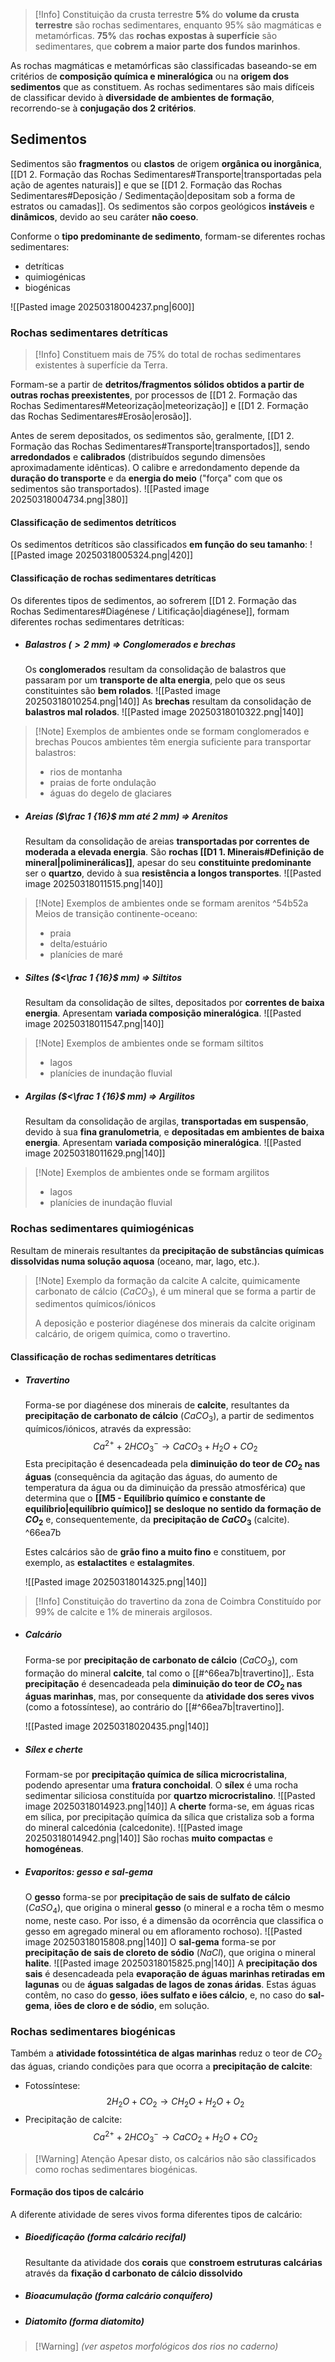 >[!Info] Constituição da crusta terrestre
>**5%** do **volume da crusta terrestre** são rochas sedimentares, enquanto 95% são magmáticas e metamórficas.
>**75%** das **rochas expostas à superfície** são sedimentares, que **cobrem a maior parte dos fundos marinhos**.

As rochas magmáticas e metamórficas são classificadas baseando-se em critérios de **composição química e mineralógica** ou na **origem dos sedimentos** que as constituem.
As rochas sedimentares são mais difíceis de classificar devido à **diversidade de ambientes de formação**, recorrendo-se à **conjugação dos 2 critérios**.
## Sedimentos
Sedimentos são **fragmentos** ou **clastos** de origem **orgânica ou inorgânica**, [[D1 2. Formação das Rochas Sedimentares#Transporte|transportadas pela ação de agentes naturais]] e que se [[D1 2. Formação das Rochas Sedimentares#Deposição / Sedimentação|depositam sob a forma de estratos ou camadas]].
Os sedimentos são corpos geológicos **instáveis** e **dinâmicos**, devido ao seu caráter **não coeso**.

Conforme o **tipo predominante de sedimento**, formam-se diferentes rochas sedimentares:
- detríticas
- quimiogénicas
- biogénicas

![[Pasted image 20250318004237.png|600]]
### Rochas sedimentares detríticas
>[!Info]
>Constituem mais de 75% do total de rochas sedimentares existentes à superfície da Terra.

Formam-se a partir de **detritos/fragmentos sólidos obtidos a partir de outras rochas preexistentes**, por processos de [[D1 2. Formação das Rochas Sedimentares#Meteorização|meteorização]] e [[D1 2. Formação das Rochas Sedimentares#Erosão|erosão]].

Antes de serem depositados, os sedimentos são, geralmente, [[D1 2. Formação das Rochas Sedimentares#Transporte|transportados]], sendo **arredondados** e **calibrados** (distribuídos segundo dimensões aproximadamente idênticas).
O calibre e arredondamento depende da **duração do transporte** e da **energia do meio** ("força" com que os sedimentos são transportados).
![[Pasted image 20250318004734.png|380]]

#### Classificação de sedimentos detríticos
Os sedimentos detríticos são classificados **em função do seu tamanho**:
![[Pasted image 20250318005324.png|420]]
#### Classificação de rochas sedimentares detríticas
Os diferentes tipos de sedimentos, ao sofrerem [[D1 2. Formação das Rochas Sedimentares#Diagénese / Litificação|diagénese]], formam diferentes rochas sedimentares detríticas:
- ##### Balastros ($>2$ mm) $\Longrightarrow$ Conglomerados e brechas
	Os **conglomerados** resultam da consolidação de balastros que passaram por um **transporte de alta energia**, pelo que os seus constituintes são **bem rolados**.
	  ![[Pasted image 20250318010254.png|140]]
	As **brechas** resultam da consolidação de **balastros mal rolados**.
	  ![[Pasted image 20250318010322.png|140]]

> [!Note] Exemplos de ambientes onde se formam conglomerados e brechas
> Poucos ambientes têm energia suficiente para transportar balastros:
> - rios de montanha
> - praias de forte ondulação
> - águas do degelo de glaciares

- ##### Areias ($\frac 1 {16}$ mm até $2$ mm) $\Longrightarrow$ Arenitos
	Resultam da consolidação de areias **transportadas por correntes de moderada a elevada energia**.
	São **rochas [[D1 1. Minerais#Definição de mineral|poliminerálicas]]**, apesar do seu **constituinte predominante** ser o **quartzo**, devido à sua **resistência a longos transportes**.
	![[Pasted image 20250318011515.png|140]]

> [!Note] Exemplos de ambientes onde se formam arenitos ^54b52a
> Meios de transição continente-oceano:
> - praia
> - delta/estuário
> - planícies de maré

- ##### Siltes ($<\frac 1 {16}$ mm) $\Longrightarrow$ Siltitos
	Resultam da consolidação de siltes, depositados por **correntes de baixa energia**.
	Apresentam **variada composição mineralógica**.
	![[Pasted image 20250318011547.png|140]]

> [!Note] Exemplos de ambientes onde se formam siltitos
> - lagos
> - planícies de inundação fluvial
- ##### Argilas ($<\frac 1 {16}$ mm) $\Longrightarrow$ Argilitos
	Resultam da consolidação de argilas, **transportadas em suspensão**, devido à sua **fina granulometria**, e **depositadas em ambientes de baixa energia**.
	Apresentam **variada composição mineralógica**.
	![[Pasted image 20250318011629.png|140]]

> [!Note] Exemplos de ambientes onde se formam argilitos
> - lagos
> - planícies de inundação fluvial

### Rochas sedimentares quimiogénicas
Resultam de minerais resultantes da **precipitação de substâncias químicas dissolvidas numa solução aquosa** (oceano, mar, lago, etc.).
>[!Note] Exemplo da formação da calcite
>A calcite, quimicamente carbonato de cálcio ($CaCO_3$), é um mineral que se forma a partir de sedimentos químicos/iónicos
>
>
>A deposição e posterior diagénese dos minerais da calcite originam calcário, de origem química, como o travertino.

#### Classificação de rochas sedimentares detríticas
- ##### Travertino
	Forma-se por diagénese dos minerais de **calcite**, resultantes da **precipitação de carbonato de cálcio** ($CaCO_3$), a partir de sedimentos químicos/iónicos, através da expressão: $$Ca^{2+}+2HCO^-_3 \longrightarrow CaCO_3+H_2O+CO_2$$
	Esta precipitação é desencadeada pela **diminuição do teor de $CO_2$ nas águas** (consequência da agitação das águas, do aumento de temperatura da água ou da diminuição da pressão atmosférica) que determina que o **[[M5 - Equilíbrio químico e constante de equilíbrio|equilíbrio químico]] se desloque no sentido da formação de $CO_2$** e, consequentemente, da **precipitação de $CaCO_3$** (calcite). ^66ea7b
	
	Estes calcários são de **grão fino a muito fino** e constituem, por exemplo, as **estalactites** e **estalagmites**.
	
	![[Pasted image 20250318014325.png|140]]

>[!Info] Constituição do travertino da zona de Coimbra
>Constituído por 99% de calcite e 1% de minerais argilosos.
- ##### Calcário
	Forma-se por **precipitação de carbonato de cálcio** ($CaCO_3$), com formação do mineral **calcite**, tal como o [[#^66ea7b|travertino]],.
	Esta **precipitação** é desencadeada pela **diminuição do teor de $CO_2$ nas águas marinhas**, mas, por consequente da **atividade dos seres vivos** (como a fotossíntese), ao contrário do [[#^66ea7b|travertino]].
	
	![[Pasted image 20250318020435.png|140]]
- ##### Sílex e cherte
	Formam-se por **precipitação química de sílica microcristalina**, podendo apresentar uma **fratura conchoidal**.
	O **sílex** é uma rocha sedimentar siliciosa constituída por **quartzo microcristalino**.
	![[Pasted image 20250318014923.png|140]]
	A **cherte** forma-se, em águas ricas em sílica, por precipitação química da sílica que cristaliza sob a forma do mineral calcedónia (calcedonite).
	![[Pasted image 20250318014942.png|140]]
	São rochas **muito compactas** e **homogéneas**.
- ##### Evaporitos: gesso e sal-gema
	O **gesso** forma-se por **precipitação de sais de sulfato de cálcio** ($CaSO_4$), que origina o mineral **gesso** (o mineral e a rocha têm o mesmo nome, neste caso. Por isso, é a dimensão da ocorrência que classifica o gesso em agregado mineral ou em afloramento rochoso).
	![[Pasted image 20250318015808.png|140]]
	O **sal-gema** forma-se por **precipitação de sais de cloreto de sódio** ($NaCl$), que origina o mineral **halite**.
	![[Pasted image 20250318015825.png|140]]
	A **precipitação dos sais** é desencadeada pela **evaporação de águas marinhas retiradas em lagunas** ou de **águas salgadas de lagos de zonas áridas**. Estas águas contêm, no caso do **gesso**, **iões sulfato e iões cálcio**, e, no caso do **sal-gema**, **iões de cloro e de sódio**, em solução.

### Rochas sedimentares biogénicas
Também a **atividade fotossintética de algas marinhas** reduz o teor de $CO_2$ das águas, criando condições para que ocorra a **precipitação de calcite**:
- Fotossíntese: $$ 2H_2O+CO_2 \longrightarrow CH_2O+H_2O+O_2$$
- Precipitação de calcite: $$Ca^{2+}+2HCO^-_3 \longrightarrow CaCO_2+H_2O+CO_2$$
>[!Warning] Atenção
>Apesar disto, os calcários não são classificados como rochas sedimentares biogénicas.
#### Formação dos tipos de calcário
A diferente atividade de seres vivos forma diferentes tipos de calcário:
- ##### Bioedificação (forma calcário recifal)
	 Resultante da atividade dos **corais** que **constroem estruturas calcárias** através da **fixação d carbonato de cálcio dissolvido**
- ##### Bioacumulação (forma calcário conquífero)
- ##### Diatomito (forma diatomito)

> [!Warning] *(ver aspetos morfológicos dos rios no caderno)*